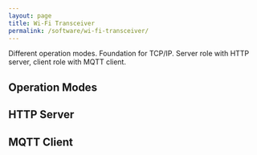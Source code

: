 ```yaml
---
layout: page
title: Wi-Fi Transceiver
permalink: /software/wi-fi-transceiver/
---
```


Different operation modes.
Foundation for TCP/IP.
Server role with HTTP server, client role with MQTT client.

Operation Modes
---------------


HTTP Server
-----------


MQTT Client
-----------